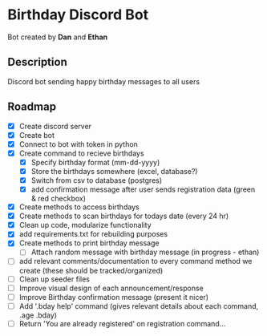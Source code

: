 # Birthday Discord Bot

Bot created by **Dan** and **Ethan**

## Description

Discord bot sending happy birthday messages to all users

## Roadmap

-   [x] Create discord server
-   [x] Create bot
-   [x] Connect to bot with token in python
-   [x] Create command to recieve birthdays
    -   [x] Specify birthday format (mm-dd-yyyy)
    -   [x] Store the birthdays somewhere (excel, database?)
    -   [x] Switch from csv to database (postgres)
    -   [x] add confirmation message after user sends registration data (green & red checkbox)
-   [x] Create methods to access birthdays
-   [x] Create methods to scan birthdays for todays date (every 24 hr)
-   [x] Clean up code, modularize functionality
-   [x] add requirements.txt for rebuilding purposes
-   [x] Create methods to print birthday message
    -   [ ] Attach random message with birthday message (in progress - ethan) 
-   [ ] add relevant comments/documentation to every command method we create (these should be tracked/organized)
-   [ ] Clean up seeder files
-   [ ] Improve visual design of each announcement/response
-   [ ] Improve Birthday confirmation message (present it nicer) 
-   [ ] Add '.bday help' command (gives relevant details about each command, .age .bday)
-   [ ] Return 'You are already registered' on registration command...
